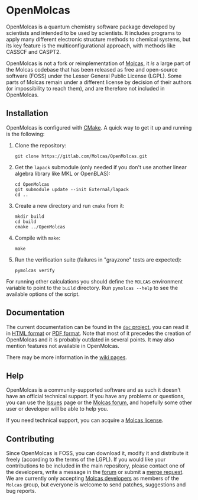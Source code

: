 OpenMolcas
==========

OpenMolcas is a quantum chemistry software package developed by scientists
and intended to be used by scientists. It includes programs to apply many
different electronic structure methods to chemical systems, but its key
feature is the multiconfigurational approach, with methods like CASSCF and
CASPT2.

OpenMolcas is not a fork or reimplementation of
[Molcas](http://www.molcas.org), it *is* a large part of the Molcas codebase
that has been released as free and open-source software (FOSS) under the Lesser
General Public License (LGPL). Some parts of Molcas remain under a different
license by decision of their authors (or impossibility to reach them), and are
therefore not included in OpenMolcas.

Installation
------------

OpenMolcas is configured with [CMake](https://cmake.org). A quick way to get it
up and running is the following:

1.  Clone the repository:

    ```
    git clone https://gitlab.com/Molcas/OpenMolcas.git
    ```

2.  Get the `lapack` submodule (only needed if you don't use another linear
    algebra library like MKL or OpenBLAS):

    ```
    cd OpenMolcas
    git submodule update --init External/lapack
    cd ..
    ```

3.  Create a new directory and run `cmake` from it:

    ```
    mkdir build
    cd build
    cmake ../OpenMolcas
    ```

4.  Compile with `make`:

    ```
    make
    ```

5.  Run the verification suite (failures in "grayzone" tests are expected):

    ```
    pymolcas verify
    ```

For running other calculations you should define the `MOLCAS` environment
variable to point to the `build` directory. Run `pymolcas --help` to see the
available options of the script.

Documentation
-------------

The current documentation can be found in the [`doc` project](/../../doc), you
can read it in [HTML format](https://molcas.gitlab.io/doc/sphinx/) or [PDF
format](https://gitlab.com/Molcas/doc/builds/artifacts/master/raw/build/latex/Manual.pdf?job=sphinx).
Note that most of it precedes the creation of OpenMolcas and it is probably
outdated in several points. It may also mention features not available in
OpenMolcas.

There may be more information in the [wiki pages](/../wikis/home).

Help
----

OpenMolcas is a community-supported software and as such it doesn't have an
official technical support. If you have any problems or questions, you can use
the [Issues](/../issues) page or the [Molcas
forum](https://cobalt.itc.univie.ac.at/molcasforum/index.php), and hopefully
some other user or developer will be able to help you.

If you need technical support, you can acquire a [Molcas
license](http://www.molcas.org/order.html).

Contributing
------------

Since OpenMolcas is FOSS, you can download it, modify it and distribute it
freely (according to the terms of the LGPL). If you would like your
contributions to be included in the main repository, please contact one of the
developers, write a message in the
[forum](https://cobalt.itc.univie.ac.at/molcasforum/index.php) or submit a
[merge request](https://docs.gitlab.com/ee/gitlab-basics/README.html). We are
currently only accepting [Molcas
developers](http://www.molcas.org/cgi-bin/dev.plx) as members of the `Molcas`
group, but everyone is welcome to send patches, suggestions and bug reports. 
